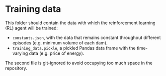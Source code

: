 # Training data

This folder should contain the data with which the
reinforcement learning (RL) agent will be trained:
* `constants.json`, with the data that remains constant throughout different episodes
  (e.g. minimum volume of each dam).
* `training_data.pickle`, a pickled Pandas data frame with the time-varying data
  (e.g. price of energy).

The second file is git-ignored to avoid occupying too much space in the repository.
